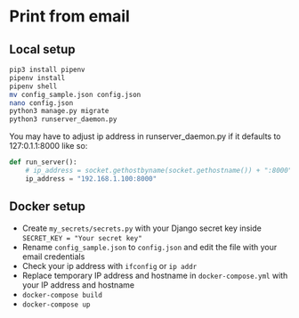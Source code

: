 # Print from email

## Local setup

``` bash
pip3 install pipenv
pipenv install
pipenv shell
mv config_sample.json config.json
nano config.json
python3 manage.py migrate
python3 runserver_daemon.py
```

You may have to adjust ip address in runserver_daemon.py if it defaults to 127:0.1.1:8000 like so:

``` python
def run_server():
    # ip_address = socket.gethostbyname(socket.gethostname()) + ":8000"
    ip_address = "192.168.1.100:8000"
```

## Docker setup

- Create `my_secrets/secrets.py` with your Django secret key inside `SECRET_KEY = "Your secret key"`
- Rename `config_sample.json` to `config.json` and edit the file with your email credentials
- Check your ip address with `ifconfig` or `ip addr`
- Replace temporary IP address and hostname in `docker-compose.yml` with your IP address and hostname
- `docker-compose build`
- `docker-compose up`
